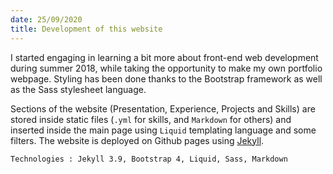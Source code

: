 ```yaml
---
date: 25/09/2020
title: Development of this website
---
```


I started engaging in learning a bit more about front-end web development during summer 2018, while taking the opportunity to make my own portfolio webpage. Styling has been done thanks to the Bootstrap framework as well as the Sass stylesheet language.

Sections of the website (Presentation, Experience, Projects and Skills) are stored inside static files (`.yml` for skills, and `Markdown` for others) and inserted inside the main page using `Liquid` templating language and some filters. The website is deployed on Github pages using [Jekyll](https://jekyllrb.com).

`Technologies : Jekyll 3.9, Bootstrap 4, Liquid, Sass, Markdown`